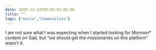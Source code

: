 ```yaml
---
date: 2020-11-13T09:01:53-05:00
title: ""
tags: ["micro","Communities"]
---
```

I am not sure what I was expecting when I started looking for Mormon* content on Gab, but “we should get the missionaries on this platform” wasn’t it.
